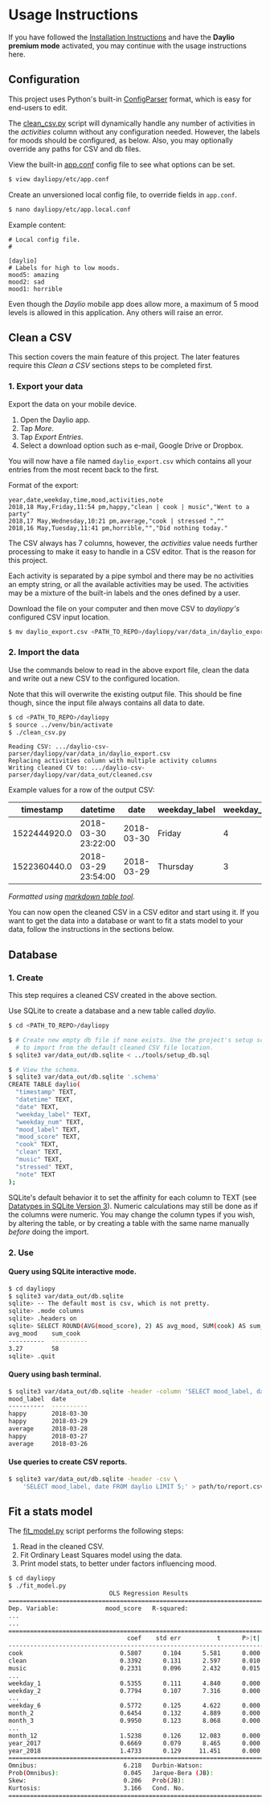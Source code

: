 # Usage Instructions

If you have followed the [Installation Instructions](installation.md) and have the **Daylio premium mode** activated, you may continue with the usage instructions here.


## Configuration

This project uses Python's built-in [ConfigParser](https://docs.python.org/3/library/configparser.html) format, which is easy for end-users to edit.

The [clean_csv.py](/dayiopy/clean_csv.py) script will dynamically handle any number of activities in the _activities_ column without any configuration needed. However, the labels for moods should be configured, as below. Also, you may optionally override any paths for CSV and db files.

View the built-in [app.conf](/dayliopy/etc/app.conf) config file to see what options can be set.

```bash
$ view dayliopy/etc/app.conf
```

Create an unversioned local config file, to override fields in `app.conf`.

```bash
$ nano dayliopy/etc/app.local.conf
```

Example content:
```
# Local config file.
#

[daylio]
# Labels for high to low moods.
mood5: amazing
mood2: sad
mood1: horrible
```

Even though the _Daylio_ mobile app does allow more, a maximum of 5 mood levels is allowed in this application. Any others will raise an error.


## Clean a CSV

This section covers the main feature of this project. The later features require this _Clean a CSV_ sections steps to be completed first.


### 1. Export your data

Export the data on your mobile device.

1. Open the Daylio app.
2. Tap _More_.
3. Tap _Export Entries_.
4. Select a download option such as e-mail, Google Drive or Dropbox.

You will now have a file named `daylio_export.csv` which contains all your entries from the most recent back to the first.

Format of the export:

```
year,date,weekday,time,mood,activities,note
2018,18 May,Friday,11:54 pm,happy,"clean | cook | music","Went to a party"
2018,17 May,Wednesday,10:21 pm,average,"cook | stressed ",""
2018,16 May,Tuesday,11:41 pm,horrible,"","Did nothing today."
```

The CSV always has 7 columns, however, the _activities_ value needs further processing to make it easy to handle in a CSV editor. That is the reason for this project.

Each activity is separated by a pipe symbol and there may be no activities an empty string, or all the available activities may be used. The activities may be a mixture of the built-in labels and the ones defined by a user.

Download the file on your computer and then move CSV to _dayliopy's_ configured CSV input location.

```bash
$ mv daylio_export.csv <PATH_TO_REPO>/dayliopy/var/data_in/daylio_export.csv
```


### 2. Import the data

Use the commands below to read in the above export file, clean the data and write out a new CSV to the configured location.

Note that this will overwrite the existing output file. This should be fine though, since the input file always contains all data to date.

```bash
$ cd <PATH_TO_REPO>/dayliopy
$ source ../venv/bin/activate
$ ./clean_csv.py
```
```
Reading CSV: .../daylio-csv-parser/dayliopy/var/data_in/daylio_export.csv
Replacing activities column with multiple activity columns
Writing cleaned CV to: .../daylio-csv-parser/dayliopy/var/data_out/cleaned.csv
```

Example values for a row of the output CSV:

| timestamp    | datetime            | date       | weekday_label | weekday_num | mood_label | mood_score | clean | cook | music | stressed | note            |
| ------------ | ------------------- | ---------- | ------------- | ----------- | ---------- | ---------- | ----- | ---- | ----- | -------- | --------------- |
| 1522444920.0 | 2018-03-30 23:22:00 | 2018-03-30 | Friday        | 4           | average    | 3          | 1     | 0    | 0     | 1        | Did a roadtrip. |
| 1522360440.0 | 2018-03-29 23:54:00 | 2018-03-29 | Thursday      | 3           | happy      | 4          | 0     | 1    | 0     | 0        |                 |

_Formatted using [markdown table tool](https://www.tablesgenerator.com/markdown_tables)._

You can now open the cleaned CSV in a CSV editor and start using it. If you want to get the data into a database or want to fit a stats model to your data, follow the instructions in the sections below.


## Database

### 1. Create

This step requires a cleaned CSV created in the above section.

Use SQLite to create a database and a new table called _daylio_.

```bash
$ cd <PATH_TO_REPO>/dayliopy

$ # Create new empty db file if none exists. Use the project's setup script
  # to import from the default cleaned CSV file location.
$ sqlite3 var/data_out/db.sqlite < ../tools/setup_db.sql

$ # View the schema.
$ sqlite3 var/data_out/db.sqlite '.schema'
CREATE TABLE daylio(
  "timestamp" TEXT,
  "datetime" TEXT,
  "date" TEXT,
  "weekday_label" TEXT,
  "weekday_num" TEXT,
  "mood_label" TEXT,
  "mood_score" TEXT,
  "cook" TEXT,
  "clean" TEXT,
  "music" TEXT,
  "stressed" TEXT,
  "note" TEXT
);
```

SQLite's default behavior it to set the affinity for each column to TEXT (see [Datatypes in SQLite Version 3](https://www.sqlite.org/datatype3.html)). Numeric calculations may still be done as if the columns were numeric. You may change the column types if you wish, by altering the table, or by creating a table with the same name manually _before_ doing the import.


### 2. Use

#### Query using SQLite interactive mode.

```bash
$ cd dayliopy
$ sqlite3 var/data_out/db.sqlite
sqlite> -- The default most is csv, which is not pretty.
sqlite> .mode columns
sqlite> .headers on
sqlite> SELECT ROUND(AVG(mood_score), 2) AS avg_mood, SUM(cook) AS sum_cook FROM daylio;
avg_mood    sum_cook
----------  ----------
3.27        58
sqlite> .quit
```

#### Query using bash terminal.

```bash
$ sqlite3 var/data_out/db.sqlite -header -column 'SELECT mood_label, date FROM daylio LIMIT 5;'
mood_label  date
----------  ----------
happy       2018-03-30
happy       2018-03-29
average     2018-03-28
happy       2018-03-27
average     2018-03-26
```

#### Use queries to create CSV reports.

```bash
$ sqlite3 var/data_out/db.sqlite -header -csv \
    'SELECT mood_label, date FROM daylio LIMIT 5;' > path/to/report.csv
```


## Fit a stats model

The [fit_model.py](/dayiopy/fit_model.py) script performs the following steps:

1. Read in the cleaned CSV.
2. Fit Ordinary Least Squares model using the data.
3. Print model stats, to better under factors influencing mood.

```bash
$ cd dayliopy
$ ./fit_model.py
                            OLS Regression Results
==============================================================================
Dep. Variable:             mood_score   R-squared:                       0.955
...
...
==============================================================================================
                                 coef    std err          t      P>|t|      [0.025      0.975]
----------------------------------------------------------------------------------------------
cook                           0.5807      0.104      5.581      0.000       0.376       0.785
clean                          0.3392      0.131      2.597      0.010       0.083       0.596
music                          0.2331      0.096      2.432      0.015       0.045       0.421
...
weekday_1                      0.5355      0.111      4.840      0.000       0.318       0.753
weekday_2                      0.7794      0.107      7.316      0.000       0.570       0.989
...
weekday_6                      0.5772      0.125      4.622      0.000       0.332       0.822
month_2                        0.6454      0.132      4.889      0.000       0.386       0.905
month_3                        0.9950      0.123      8.068      0.000       0.753       1.237
...
month_12                       1.5238      0.126     12.083      0.000       1.276       1.771
year_2017                      0.6669      0.079      8.465      0.000       0.512       0.822
year_2018                      1.4733      0.129     11.451      0.000       1.221       1.726
==============================================================================
Omnibus:                        6.218   Durbin-Watson:                   1.591
Prob(Omnibus):                  0.045   Jarque-Bera (JB):                6.075
Skew:                           0.206   Prob(JB):                       0.0480
Kurtosis:                       3.166   Cond. No.                         20.0
==============================================================================
```
